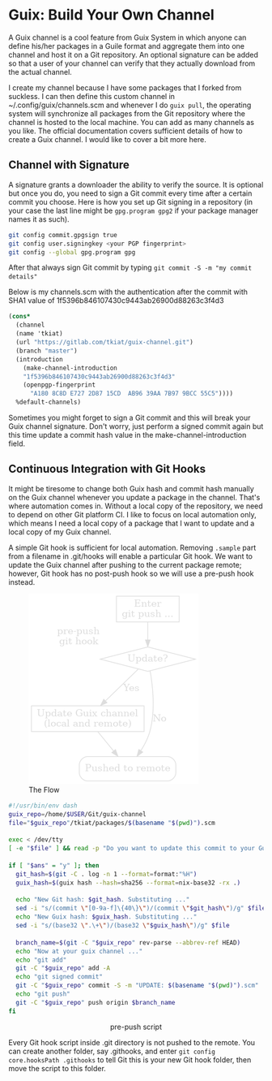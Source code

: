 # Guix: Build Your Own Channel

A Guix channel is a cool feature from Guix System in which anyone can define his/her packages in a Guile format and aggregate them into one channel and host it on a Git repository. An optional signature can be added so that a user of your channel can verify that they actually download from the actual channel.

I create my channel because I have some packages that I forked from suckless. I can then define this custom channel in ~/.config/guix/channels.scm and whenever I do `guix pull`, the operating system will synchronize all packages from the Git repository where the channel is hosted to the local machine. You can add as many channels as you like. The official documentation covers sufficient details of how to create a Guix channel. I would like to cover a bit more here.

## Channel with Signature

A signature grants a downloader the ability to verify the source. It is optional but once you do, you need to sign a Git commit every time after a certain commit you choose. Here is how you set up Git signing in a repository (in your case the last line might be `gpg.program gpg2` if your package manager names it as such).

```bash
git config commit.gpgsign true
git config user.signingkey <your PGP fingerprint>
git config --global gpg.program gpg
```

After that always sign Git commit by typing `git commit -S -m "my commit details"`

Below is my channels.scm with the authentication after the commit with SHA1 value of 1f5396b846107430c9443ab26900d88263c3f4d3

```scheme
(cons*
  (channel
  (name 'tkiat)
  (url "https://gitlab.com/tkiat/guix-channel.git")
  (branch "master")
  (introduction
    (make-channel-introduction
    "1f5396b846107430c9443ab26900d88263c3f4d3"
    (openpgp-fingerprint
      "A180 8C8D E727 2D87 15CD  AB96 39AA 7B97 9BCC 55C5"))))
  %default-channels)
```

Sometimes you might forget to sign a Git commit and this will break your Guix channel signature. Don't worry, just perform a signed commit again but this time update a commit hash value in the make-channel-introduction field.

## Continuous Integration with Git Hooks

It might be tiresome to change both Guix hash and commit hash manually on the Guix channel whenever you update a package in the channel. That's where automation comes in. Without a local copy of the repository, we need to depend on other Git platform CI. I like to focus on local automation only, which means I need a local copy of a package that I want to update and a local copy of my Guix channel.

A simple Git hook is sufficient for local automation. Removing `.sample` part from a filename in .git/hooks will enable a particular Git hook. We want to update the Guix channel after pushing to the current package remote; however, Git hook has no post-push hook so we will use a pre-push hook instead.

<figure>
<img src="https://raw.githubusercontent.com/tkiat/my-writings-public/main/blog-data/image/guix-channel-git_hook.png" alt="git hook flow" style="background-color: black">
<figcaption>The Flow</figcaption>
</figure>

```bash
#!/usr/bin/env dash
guix_repo=/home/$USER/Git/guix-channel
file="$guix_repo"/tkiat/packages/$(basename "$(pwd)").scm

exec < /dev/tty
[ -e "$file" ] && read -p "Do you want to update this commit to your Guix channel (auto-commit and push it)? (y or anything else): " -r ans

if [ "$ans" = "y" ]; then
  git_hash=$(git -C . log -n 1 --format=format:"%H")
  guix_hash=$(guix hash --hash=sha256 --format=nix-base32 -rx .)

  echo "New Git hash: $git_hash. Substituting ..."
  sed -i "s/(commit \"[0-9a-f]\{40\}\")/(commit \"$git_hash\")/g" $file
  echo "New Guix hash: $guix_hash. Substituting ..."
  sed -i "s/(base32 \".\+\")/(base32 \"$guix_hash\")/g" $file

  branch_name=$(git -C "$guix_repo" rev-parse --abbrev-ref HEAD)
  echo "Now at your guix channel ..."
  echo "git add"
  git -C "$guix_repo" add -A
  echo "git signed commit"
  git -C "$guix_repo" commit -S -m "UPDATE: $(basename "$(pwd)").scm"
  echo "git push"
  git -C "$guix_repo" push origin $branch_name
fi
```

<center>pre-push script</center>

Every Git hook script inside .git directory is not pushed to the remote. You can create another folder, say .githooks, and enter `git config core.hooksPath .githooks` to tell Git this is your new Git hook folder, then move the script to this folder.
